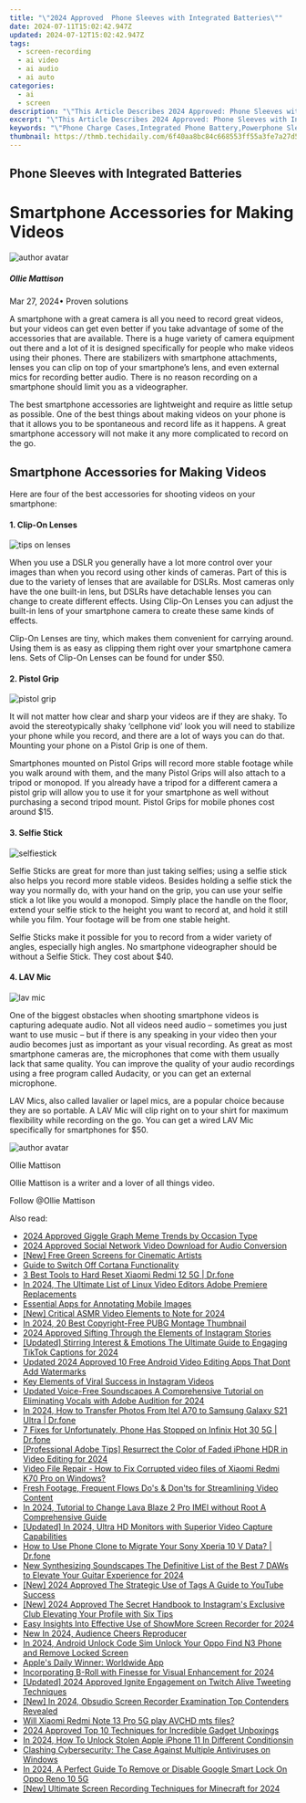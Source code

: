 ```yaml
---
title: "\"2024 Approved  Phone Sleeves with Integrated Batteries\""
date: 2024-07-11T15:02:42.947Z
updated: 2024-07-12T15:02:42.947Z
tags: 
  - screen-recording
  - ai video
  - ai audio
  - ai auto
categories: 
  - ai
  - screen
description: "\"This Article Describes 2024 Approved: Phone Sleeves with Integrated Batteries\""
excerpt: "\"This Article Describes 2024 Approved: Phone Sleeves with Integrated Batteries\""
keywords: "\"Phone Charge Cases,Integrated Phone Battery,Powerphone Sleeve,Durable Battery Protector,Built-In Phone Battery,Extended Phone Life,Long-Lasting Phone Case\""
thumbnail: https://thmb.techidaily.com/6f40aa8bc84c668553ff55a3fe7a27d53d5fc34a3d453d8ed3a4e878312705cb.jpg
---
```


## Phone Sleeves with Integrated Batteries

# Smartphone Accessories for Making Videos

![author avatar](https://images.wondershare.com/filmora/article-images/ollie-mattison.jpg)

##### Ollie Mattison

 Mar 27, 2024• Proven solutions

A smartphone with a great camera is all you need to record great videos, but your videos can get even better if you take advantage of some of the accessories that are available. There is a huge variety of camera equipment out there and a lot of it is designed specifically for people who make videos using their phones. There are stabilizers with smartphone attachments, lenses you can clip on top of your smartphone’s lens, and even external mics for recording better audio. There is no reason recording on a smartphone should limit you as a videographer.

The best smartphone accessories are lightweight and require as little setup as possible. One of the best things about making videos on your phone is that it allows you to be spontaneous and record life as it happens. A great smartphone accessory will not make it any more complicated to record on the go.

## Smartphone Accessories for Making Videos

Here are four of the best accessories for shooting videos on your smartphone:

#### 1\. Clip-On Lenses

![tips on lenses](https://images.wondershare.com/filmora/article-images/accessories-clip-on-lenses.JPG)

When you use a DSLR you generally have a lot more control over your images than when you record using other kinds of cameras. Part of this is due to the variety of lenses that are available for DSLRs. Most cameras only have the one built-in lens, but DSLRs have detachable lenses you can change to create different effects. Using Clip-On Lenses you can adjust the built-in lens of your smartphone camera to create these same kinds of effects.

Clip-On Lenses are tiny, which makes them convenient for carrying around. Using them is as easy as clipping them right over your smartphone camera lens. Sets of Clip-On Lenses can be found for under $50.

#### 2\. Pistol Grip

![pistol grip](https://images.wondershare.com/filmora/article-images/accessories-pistol-grip.JPG)

It will not matter how clear and sharp your videos are if they are shaky. To avoid the stereotypically shaky ‘cellphone vid’ look you will need to stabilize your phone while you record, and there are a lot of ways you can do that. Mounting your phone on a Pistol Grip is one of them.

Smartphones mounted on Pistol Grips will record more stable footage while you walk around with them, and the many Pistol Grips will also attach to a tripod or monopod. If you already have a tripod for a different camera a pistol grip will allow you to use it for your smartphone as well without purchasing a second tripod mount. Pistol Grips for mobile phones cost around $15.

#### 3\. Selfie Stick

![selfiestick](https://images.wondershare.com/filmora/article-images/accessories-selfiestick.jpg)

Selfie Sticks are great for more than just taking selfies; using a selfie stick also helps you record more stable videos. Besides holding a selfie stick the way you normally do, with your hand on the grip, you can use your selfie stick a lot like you would a monopod. Simply place the handle on the floor, extend your selfie stick to the height you want to record at, and hold it still while you film. Your footage will be from one stable height.

Selfie Sticks make it possible for you to record from a wider variety of angles, especially high angles. No smartphone videographer should be without a Selfie Stick. They cost about $40.

#### 4\. LAV Mic

![lav mic](https://images.wondershare.com/filmora/article-images/accessories-lav-mic.JPG)

One of the biggest obstacles when shooting smartphone videos is capturing adequate audio. Not all videos need audio – sometimes you just want to use music – but if there is any speaking in your video then your audio becomes just as important as your visual recording. As great as most smartphone cameras are, the microphones that come with them usually lack that same quality. You can improve the quality of your audio recordings using a free program called Audacity, or you can get an external microphone.

LAV Mics, also called lavalier or lapel mics, are a popular choice because they are so portable. A LAV Mic will clip right on to your shirt for maximum flexibility while recording on the go. You can get a wired LAV Mic specifically for smartphones for $50.

![author avatar](https://images.wondershare.com/filmora/article-images/ollie-mattison.jpg)

Ollie Mattison

Ollie Mattison is a writer and a lover of all things video.

Follow @Ollie Mattison


<ins class="adsbygoogle"
     style="display:block"
     data-ad-format="autorelaxed"
     data-ad-client="ca-pub-7571918770474297"
     data-ad-slot="1223367746"></ins>



<ins class="adsbygoogle"
     style="display:block"
     data-ad-client="ca-pub-7571918770474297"
     data-ad-slot="8358498916"
     data-ad-format="auto"
     data-full-width-responsive="true"></ins>


<span class="atpl-alsoreadstyle">Also read:</span>
<div><ul>
<li><a href="https://fox-blue.techidaily.com/2024-approved-giggle-graph-meme-trends-by-occasion-type/"><u>2024 Approved  Giggle Graph  Meme Trends by Occasion Type</u></a></li>
<li><a href="https://fox-blue.techidaily.com/2024-approved-social-network-video-download-for-audio-conversion/"><u>2024 Approved  Social Network Video Download for Audio Conversion</u></a></li>
<li><a href="https://some-knowledge.techidaily.com/new-free-green-screens-for-cinematic-artists/"><u>[New] Free Green Screens for Cinematic Artists</u></a></li>
<li><a href="https://win11.techidaily.com/guide-to-switch-off-cortana-functionality/"><u>Guide to Switch Off Cortana Functionality</u></a></li>
<li><a href="https://phone-solutions.techidaily.com/3-best-tools-to-hard-reset-xiaomi-redmi-12-5g-drfone-by-drfone-reset-android-reset-android/"><u>3 Best Tools to Hard Reset Xiaomi Redmi 12 5G | Dr.fone</u></a></li>
<li><a href="https://video-ai-editor.techidaily.com/in-2024-the-ultimate-list-of-linux-video-editors-adobe-premiere-replacements/"><u>In 2024, The Ultimate List of Linux Video Editors Adobe Premiere Replacements</u></a></li>
<li><a href="https://extra-information.techidaily.com/essential-apps-for-annotating-mobile-images/"><u>Essential Apps for Annotating Mobile Images</u></a></li>
<li><a href="https://facebook-video-footage.techidaily.com/new-critical-asmr-video-elements-to-note-for-2024/"><u>[New] Critical ASMR Video Elements to Note for 2024</u></a></li>
<li><a href="https://extra-skills.techidaily.com/in-2024-20-best-copyright-free-pubg-montage-thumbnail/"><u>In 2024, 20 Best Copyright-Free PUBG Montage Thumbnail</u></a></li>
<li><a href="https://instagram-video-recordings.techidaily.com/2024-approved-sifting-through-the-elements-of-instagram-stories/"><u>2024 Approved  Sifting Through the Elements of Instagram Stories</u></a></li>
<li><a href="https://tiktok-video-recordings.techidaily.com/updated-stirring-interest-and-emotions-the-ultimate-guide-to-engaging-tiktok-captions-for-2024/"><u>[Updated] Stirring Interest & Emotions  The Ultimate Guide to Engaging TikTok Captions for 2024</u></a></li>
<li><a href="https://video-content-creator.techidaily.com/updated-2024-approved-10-free-android-video-editing-apps-that-dont-add-watermarks/"><u>Updated 2024 Approved 10 Free Android Video Editing Apps That Dont Add Watermarks</u></a></li>
<li><a href="https://instagram-videos.techidaily.com/key-elements-of-viral-success-in-instagram-videos/"><u>Key Elements of Viral Success in Instagram Videos</u></a></li>
<li><a href="https://sound-tweaking.techidaily.com/updated-voice-free-soundscapes-a-comprehensive-tutorial-on-eliminating-vocals-with-adobe-audition-for-2024/"><u>Updated Voice-Free Soundscapes A Comprehensive Tutorial on Eliminating Vocals with Adobe Audition for 2024</u></a></li>
<li><a href="https://android-transfer.techidaily.com/in-2024-how-to-transfer-photos-from-itel-a70-to-samsung-galaxy-s21-ultra-drfone-by-drfone-transfer-from-android-transfer-from-android/"><u>In 2024, How to Transfer Photos From Itel A70 to Samsung Galaxy S21 Ultra | Dr.fone</u></a></li>
<li><a href="https://howto.techidaily.com/7-fixes-for-unfortunately-phone-has-stopped-on-infinix-hot-30-5g-drfone-by-drfone-fix-android-problems-fix-android-problems/"><u>7 Fixes for Unfortunately, Phone Has Stopped on Infinix Hot 30 5G | Dr.fone</u></a></li>
<li><a href="https://vp-tips.techidaily.com/professional-adobe-tips-resurrect-the-color-of-faded-iphone-hdr-in-video-editing-for-2024/"><u>[Professional Adobe Tips] Resurrect the Color of Faded iPhone HDR in Video Editing for 2024</u></a></li>
<li><a href="https://techidaily.com/video-file-repair-how-to-fix-corrupted-video-files-of-xiaomi-redmi-k70-pro-on-windows-by-stellar-video-repair-mobile-video-repair/"><u>Video File Repair - How to Fix Corrupted video files of Xiaomi Redmi K70 Pro on Windows?</u></a></li>
<li><a href="https://youtube-webster.techidaily.com/-footage-frequent-flows-dos-and-donts-for-streamlining-video-content/"><u>Fresh Footage, Frequent Flows  Do's & Don'ts for Streamlining Video Content</u></a></li>
<li><a href="https://sim-unlock.techidaily.com/in-2024-tutorial-to-change-lava-blaze-2-pro-imei-without-root-a-comprehensive-guide-by-drfone-android/"><u>In 2024, Tutorial to Change Lava Blaze 2 Pro IMEI without Root A Comprehensive Guide</u></a></li>
<li><a href="https://on-screen-recording.techidaily.com/updated-in-2024-ultra-hd-monitors-with-superior-video-capture-capabilities/"><u>[Updated] In 2024, Ultra HD Monitors with Superior Video Capture Capabilities</u></a></li>
<li><a href="https://android-transfer.techidaily.com/how-to-use-phone-clone-to-migrate-your-sony-xperia-10-v-data-drfone-by-drfone-transfer-from-android-transfer-from-android/"><u>How to Use Phone Clone to Migrate Your Sony Xperia 10 V Data? | Dr.fone</u></a></li>
<li><a href="https://audio-shaping.techidaily.com/new-synthesizing-soundscapes-the-definitive-list-of-the-best-7-daws-to-elevate-your-guitar-experience-for-2024/"><u>New Synthesizing Soundscapes The Definitive List of the Best 7 DAWs to Elevate Your Guitar Experience for 2024</u></a></li>
<li><a href="https://youtube-sure.techidaily.com/024-approved-the-strategic-use-of-tags-a-guide-to-youtube-success/"><u>[New] 2024 Approved  The Strategic Use of Tags  A Guide to YouTube Success</u></a></li>
<li><a href="https://instagram-videos.techidaily.com/new-2024-approved-the-secret-handbook-to-instagrams-exclusive-club-elevating-your-profile-with-six-tips/"><u>[New] 2024 Approved  The Secret Handbook to Instagram's Exclusive Club  Elevating Your Profile with Six Tips</u></a></li>
<li><a href="https://visual-screen-recording.techidaily.com/easy-insights-into-effective-use-of-showmore-screen-recorder-for-2024/"><u>Easy Insights Into Effective Use of ShowMore Screen Recorder for 2024</u></a></li>
<li><a href="https://voice-adjusting.techidaily.com/new-in-2024-audience-cheers-reproducer/"><u>New In 2024, Audience Cheers Reproducer</u></a></li>
<li><a href="https://sim-unlock.techidaily.com/in-2024-android-unlock-code-sim-unlock-your-oppo-find-n3-phone-and-remove-locked-screen-by-drfone-android/"><u>In 2024, Android Unlock Code Sim Unlock Your Oppo Find N3 Phone and Remove Locked Screen</u></a></li>
<li><a href="https://mondly-stories.techidaily.com/apples-daily-winner-worldwide-app/"><u>Apple's Daily Winner: Worldwide App</u></a></li>
<li><a href="https://some-knowledge.techidaily.com/incorporating-b-roll-with-finesse-for-visual-enhancement-for-2024/"><u>Incorporating B-Roll with Finesse for Visual Enhancement for 2024</u></a></li>
<li><a href="https://twitter-videos.techidaily.com/updated-2024-approved-ignite-engagement-on-twitch-alive-tweeting-techniques/"><u>[Updated] 2024 Approved  Ignite Engagement on Twitch  Alive Tweeting Techniques</u></a></li>
<li><a href="https://screen-video-capture.techidaily.com/new-in-2024-obsudio-screen-recorder-examination-top-contenders-revealed/"><u>[New] In 2024, Obsudio Screen Recorder Examination  Top Contenders Revealed</u></a></li>
<li><a href="https://techidaily.com/will-xiaomi-redmi-note-13-pro-5g-play-avchd-mts-files-by-aiseesoft-video-converter-play-mts-on-android/"><u>Will Xiaomi Redmi Note 13 Pro 5G play AVCHD mts files?</u></a></li>
<li><a href="https://youtube-help.techidaily.com/2024-approved-top-10-techniques-for-incredible-gadget-unboxings/"><u>2024 Approved  Top 10 Techniques for Incredible Gadget Unboxings</u></a></li>
<li><a href="https://ios-unlock.techidaily.com/in-2024-how-to-unlock-stolen-apple-iphone-11-in-different-conditionsin-by-drfone-ios/"><u>In 2024, How To Unlock Stolen Apple iPhone 11 In Different Conditionsin</u></a></li>
<li><a href="https://win11.techidaily.com/clashing-cybersecurity-the-case-against-multiple-antiviruses-on-windows/"><u>Clashing Cybersecurity: The Case Against Multiple Antiviruses on Windows</u></a></li>
<li><a href="https://easy-unlock-android.techidaily.com/in-2024-a-perfect-guide-to-remove-or-disable-google-smart-lock-on-oppo-reno-10-5g-by-drfone-android/"><u>In 2024, A Perfect Guide To Remove or Disable Google Smart Lock On Oppo Reno 10 5G</u></a></li>
<li><a href="https://video-capture.techidaily.com/new-ultimate-screen-recording-techniques-for-minecraft-for-2024/"><u>[New] Ultimate Screen Recording Techniques for Minecraft for 2024</u></a></li>
</ul></div>
